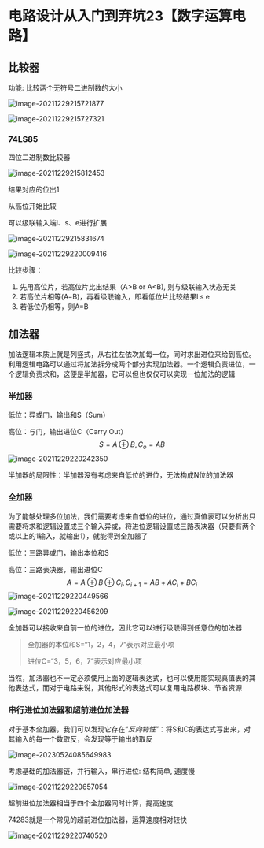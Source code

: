 # 电路设计从入门到弃坑23【数字运算电路】







## 比较器

功能: 比较两个无符号二进制数的大小

![image-20211229215721877](电路设计从入门到弃坑23【数字运算电路】.assets/image-20211229215721877.png)



![image-20211229215727321](电路设计从入门到弃坑23【数字运算电路】.assets/image-20211229215727321.png)





### 74LS85

四位二进制数比较器

![image-20211229215812453](电路设计从入门到弃坑23【数字运算电路】.assets/image-20211229215812453.png)

结果对应的位出1

从高位开始比较

可以级联输入端l、s、e进行扩展

![image-20211229215831674](电路设计从入门到弃坑23【数字运算电路】.assets/image-20211229215831674.png)

![image-20211229220009416](电路设计从入门到弃坑23【数字运算电路】.assets/image-20211229220009416.png)

比较步骤：

1. 先用高位片，若高位片比出结果（A>B or A<B), 则与级联输入状态无关
2. 若高位片相等(A=B)，再看级联输入，即看低位片比较结果l s e
3. 若低位仍相等，则A=B





## 加法器

加法逻辑本质上就是列竖式，从右往左依次加每一位，同时求出进位来给到高位。利用逻辑电路可以通过将加法拆分成两个部分实现加法器。一个逻辑负责进位，一个逻辑负责求和，这便是半加器，它可以但也仅仅可以实现一位加法的逻辑

### 半加器

低位：异或门，输出和S（Sum）

高位：与门，输出进位C（Carry Out）
$$
S=A \oplus B,C_o=AB
$$
![image-20211229220242350](电路设计从入门到弃坑23【数字运算电路】.assets/image-20211229220242350.png)

半加器的局限性：半加器没有考虑来自低位的进位，无法构成N位的加法器

### 全加器

为了能够处理多位加法，我们需要考虑来自低位的进位，通过真值表可以分析出只需要将求和逻辑设置成三个输入异或，将进位逻辑设置成三路表决器（只要有两个或以上的1输入，就输出1），就能得到全加器了

低位：三路异或门，输出本位和S

高位：三路表决器，输出进位C
$$
A=A\oplus B\oplus C_{i},C_{i+1}=AB+AC_{i}+BC_{i}
$$
![image-20211229220449566](电路设计从入门到弃坑23【数字运算电路】.assets/image-20211229220449566.png)

![image-20211229220456209](电路设计从入门到弃坑23【数字运算电路】.assets/image-20211229220456209.png)

全加器可以接收来自前一位的进位，因此它可以进行级联得到任意位的加法器

> 全加器的本位和S=“1，2，4，7”表示对应最小项
>
> 进位C=“3，5，6，7”表示对应最小项

当然，加法器也不一定必须使用上面的逻辑表达式，也可以使用能实现真值表的其他表达式，而对于电路来说，其他形式的表达式可以复用电路模块、节省资源

### 串行进位加法器和超前进位加法器

对于基本全加器，我们可以发现它存在“*反向特性*”：将S和C的表达式写出来，对其输入的每一个数取反，会发现等于输出的取反

![image-20230524085649983](电路设计从入门到弃坑23【数字运算电路】.assets/image-20230524085649983.png)

考虑基础的加法器链，并行输入，串行进位: 结构简单, 速度慢

![image-20211229220657054](电路设计从入门到弃坑23【数字运算电路】.assets/image-20211229220657054.png)

超前进位加法器相当于四个全加器同时计算，提高速度

74283就是一个常见的超前进位加法器，运算速度相对较快

![image-20211229220740520](电路设计从入门到弃坑23【数字运算电路】.assets/image-20211229220740520.png)





